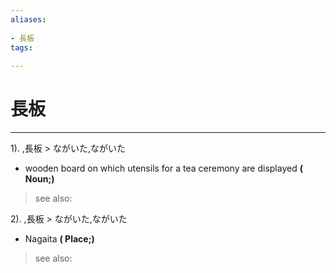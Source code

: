 ```yaml
---
aliases:
    
- 長板
tags:
    
---
```


# 長板
---
1).
,長板 > ながいた,ながいた

- wooden board on which utensils for a tea ceremony are displayed
**( Noun;)**
> see also: 
            
2).
,長板 > ながいた,ながいた

- Nagaita
**( Place;)**
> see also: 
            